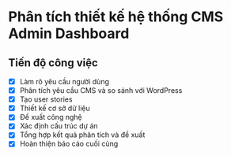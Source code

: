 # Phân tích thiết kế hệ thống CMS Admin Dashboard

## Tiến độ công việc
- [x] Làm rõ yêu cầu người dùng
- [x] Phân tích yêu cầu CMS và so sánh với WordPress
- [x] Tạo user stories
- [x] Thiết kế cơ sở dữ liệu
- [x] Đề xuất công nghệ
- [x] Xác định cấu trúc dự án
- [x] Tổng hợp kết quả phân tích và đề xuất
- [x] Hoàn thiện báo cáo cuối cùng
